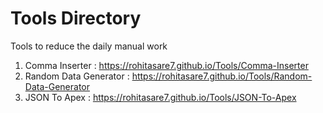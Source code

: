 # Tools Directory
Tools to reduce the daily manual work

1. Comma Inserter        : https://rohitasare7.github.io/Tools/Comma-Inserter
2. Random Data Generator : https://rohitasare7.github.io/Tools/Random-Data-Generator
3. JSON To Apex : https://rohitasare7.github.io/Tools/JSON-To-Apex
